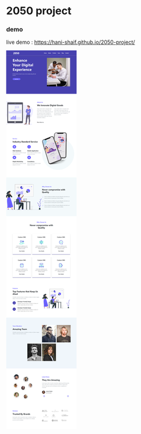 # 2050 project

### demo
live demo : https://hani-shaif.github.io/2050-project/

![](https://github.com/Hani-Shaif/2050-project/blob/main/screenshot.png)
